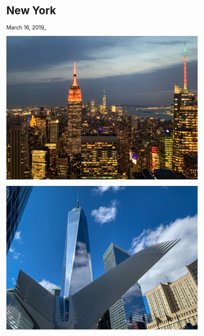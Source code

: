 # New York

March 16, 2019_

![](../../../static/images/swan/1903NewYork/20190314_IMG_3500.jpg)

![](../../../static/images/swan/1903NewYork/20190316_IMG_3776.jpg)

